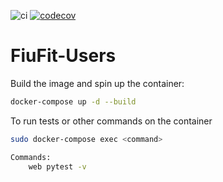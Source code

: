 ![ci](https://github.com/Fiufit-Grupo-10/python-template/actions/workflows/ci.yml/badge.svg)
[![codecov](https://codecov.io/gh/Fiufit-Grupo-10/python-template/branch/main/graph/badge.svg?token=0QRZ6NO0R1)](https://codecov.io/gh/Fiufit-Grupo-10/python-template)

# FiuFit-Users

Build the image and spin up the container:

```bash
docker-compose up -d --build
```

To run tests or other commands on the container

```bash
sudo docker-compose exec <command>
```

```bash
Commands:
	web pytest -v
```
